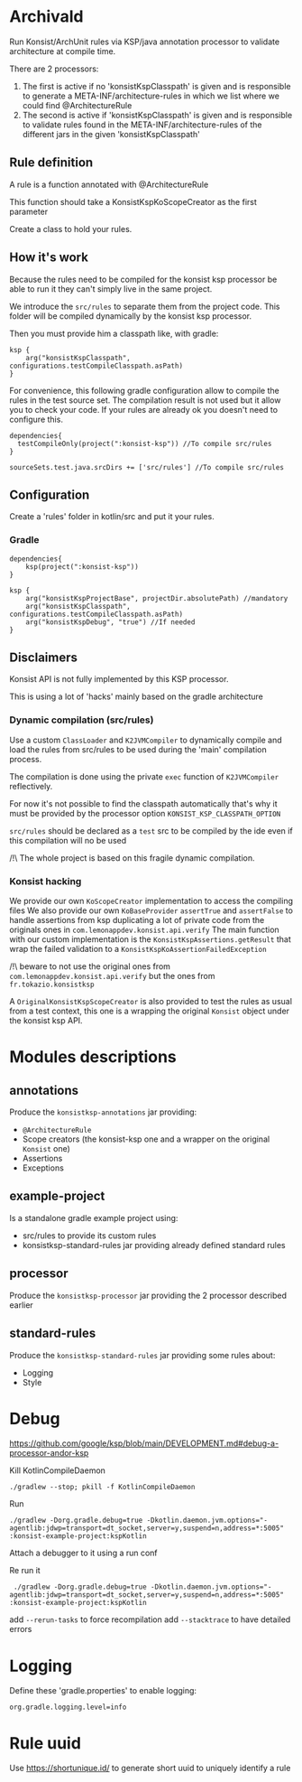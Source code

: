 # Archivald

Run Konsist/ArchUnit rules via KSP/java annotation processor to validate architecture at compile time.

There are 2 processors:

1. The first is active if no 'konsistKspClasspath' is given and is responsible to generate a META-INF/architecture-rules in which we list where we could find @ArchitectureRule 
2. The second is active if 'konsistKspClasspath' is given and is responsible to validate rules found in the META-INF/architecture-rules of the different jars in the given 'konsistKspClasspath' 

## Rule definition

A rule is a function annotated with @ArchitectureRule

This function should take a KonsistKspKoScopeCreator as the first parameter

Create a class to hold your rules.

## How it's work

Because the rules need to be compiled for the konsist ksp processor be able to run it
they can't simply live in the same project.

We introduce the `src/rules` to separate them from the project code.
This folder will be compiled dynamically by the konsist ksp processor.

Then you must provide him a classpath like, with gradle:

```
ksp {
    arg("konsistKspClasspath", configurations.testCompileClasspath.asPath)
}
```

For convenience, this following gradle configuration allow to compile the rules in the test source set.
The compilation result is not used but it allow you to check your code.
If your rules are already ok you doesn't need to configure this.

```
dependencies{
  testCompileOnly(project(":konsist-ksp")) //To compile src/rules
}

sourceSets.test.java.srcDirs += ['src/rules'] //To compile src/rules
```

## Configuration

Create a 'rules' folder in kotlin/src and put it your rules.

### Gradle

```
dependencies{
    ksp(project(":konsist-ksp"))
}

ksp {
    arg("konsistKspProjectBase", projectDir.absolutePath) //mandatory
    arg("konsistKspClasspath", configurations.testCompileClasspath.asPath)
    arg("konsistKspDebug", "true") //If needed
}
```

## Disclaimers

Konsist API is not fully implemented by this KSP processor.

This is using a lot of 'hacks' mainly based on the gradle architecture

### Dynamic compilation (src/rules)

Use a custom `ClassLoader` and `K2JVMCompiler` to dynamically compile and load the rules from src/rules to be used
during the 'main' compilation process.

The compilation is done using the private `exec` function of `K2JVMCompiler` reflectively.

For now it's not possible to find the classpath automatically that's why it must be provided by the processor option
`KONSIST_KSP_CLASSPATH_OPTION`

`src/rules` should be declared as a `test` src to be compiled by the ide even if this compilation will no be used

/!\ The whole project is based on this fragile dynamic compilation.

### Konsist hacking

We provide our own `KoScopeCreator` implementation to access the compiling files
We also provide our own `KoBaseProvider` `assertTrue` and `assertFalse` to handle assertions from ksp
duplicating a lot of private code from the originals ones in `com.lemonappdev.konsist.api.verify`
The main function with our custom implementation is the `KonsistKspAssertions.getResult` that wrap the failed validation
to a `KonsistKspKoAssertionFailedException`

/!\ beware to not use the original ones from `com.lemonappdev.konsist.api.verify` but the ones from
`fr.tokazio.konsistksp`

A `OriginalKonsistKspScopeCreator` is also provided to test the rules as usual from a test context, this one is a
wrapping the original `Konsist` object under the konsist ksp API.

# Modules descriptions

## annotations

Produce the `konsistksp-annotations` jar providing:

* `@ArchitectureRule`
* Scope creators (the konsist-ksp one and a wrapper on the original `Konsist` one)
* Assertions
* Exceptions

## example-project

Is a standalone gradle example project using:

* src/rules to provide its custom rules
* konsistksp-standard-rules jar providing already defined standard rules

## processor

Produce the `konsistksp-processor` jar providing the 2 processor described earlier

## standard-rules

Produce the `konsistksp-standard-rules` jar providing some rules about:

* Logging
* Style

# Debug

https://github.com/google/ksp/blob/main/DEVELOPMENT.md#debug-a-processor-andor-ksp

Kill KotlinCompileDaemon

```
./gradlew --stop; pkill -f KotlinCompileDaemon
```

Run

```
./gradlew -Dorg.gradle.debug=true -Dkotlin.daemon.jvm.options="-agentlib:jdwp=transport=dt_socket,server=y,suspend=n,address=*:5005" :konsist-example-project:kspKotlin
```

Attach a debugger to it using a run conf

Re run it

```
 ./gradlew -Dorg.gradle.debug=true -Dkotlin.daemon.jvm.options="-agentlib:jdwp=transport=dt_socket,server=y,suspend=n,address=*:5005" :konsist-example-project:kspKotlin
```

add `--rerun-tasks` to force recompilation
add `--stacktrace` to have detailed errors

# Logging

Define these 'gradle.properties' to enable logging:

```
org.gradle.logging.level=info
```

# Rule uuid

Use https://shortunique.id/ to generate short uuid to uniquely identify a rule
